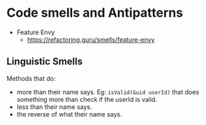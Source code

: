# Code smells and Antipatterns

- Feature Envy
  - https://refactoring.guru/smells/feature-envy


## Linguistic Smells

Methods that do:
- more than their name says. Eg: `isValid(Guid userId)` that does something more than check if the userId is valid.
- less than their name says.
- the reverse of what their name says.
